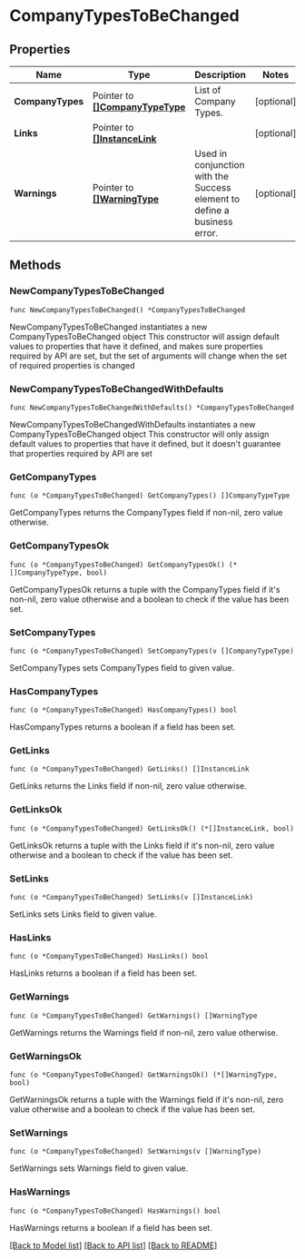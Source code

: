 # CompanyTypesToBeChanged

## Properties

Name | Type | Description | Notes
------------ | ------------- | ------------- | -------------
**CompanyTypes** | Pointer to [**[]CompanyTypeType**](CompanyTypeType.md) | List of Company Types. | [optional] 
**Links** | Pointer to [**[]InstanceLink**](InstanceLink.md) |  | [optional] 
**Warnings** | Pointer to [**[]WarningType**](WarningType.md) | Used in conjunction with the Success element to define a business error. | [optional] 

## Methods

### NewCompanyTypesToBeChanged

`func NewCompanyTypesToBeChanged() *CompanyTypesToBeChanged`

NewCompanyTypesToBeChanged instantiates a new CompanyTypesToBeChanged object
This constructor will assign default values to properties that have it defined,
and makes sure properties required by API are set, but the set of arguments
will change when the set of required properties is changed

### NewCompanyTypesToBeChangedWithDefaults

`func NewCompanyTypesToBeChangedWithDefaults() *CompanyTypesToBeChanged`

NewCompanyTypesToBeChangedWithDefaults instantiates a new CompanyTypesToBeChanged object
This constructor will only assign default values to properties that have it defined,
but it doesn't guarantee that properties required by API are set

### GetCompanyTypes

`func (o *CompanyTypesToBeChanged) GetCompanyTypes() []CompanyTypeType`

GetCompanyTypes returns the CompanyTypes field if non-nil, zero value otherwise.

### GetCompanyTypesOk

`func (o *CompanyTypesToBeChanged) GetCompanyTypesOk() (*[]CompanyTypeType, bool)`

GetCompanyTypesOk returns a tuple with the CompanyTypes field if it's non-nil, zero value otherwise
and a boolean to check if the value has been set.

### SetCompanyTypes

`func (o *CompanyTypesToBeChanged) SetCompanyTypes(v []CompanyTypeType)`

SetCompanyTypes sets CompanyTypes field to given value.

### HasCompanyTypes

`func (o *CompanyTypesToBeChanged) HasCompanyTypes() bool`

HasCompanyTypes returns a boolean if a field has been set.

### GetLinks

`func (o *CompanyTypesToBeChanged) GetLinks() []InstanceLink`

GetLinks returns the Links field if non-nil, zero value otherwise.

### GetLinksOk

`func (o *CompanyTypesToBeChanged) GetLinksOk() (*[]InstanceLink, bool)`

GetLinksOk returns a tuple with the Links field if it's non-nil, zero value otherwise
and a boolean to check if the value has been set.

### SetLinks

`func (o *CompanyTypesToBeChanged) SetLinks(v []InstanceLink)`

SetLinks sets Links field to given value.

### HasLinks

`func (o *CompanyTypesToBeChanged) HasLinks() bool`

HasLinks returns a boolean if a field has been set.

### GetWarnings

`func (o *CompanyTypesToBeChanged) GetWarnings() []WarningType`

GetWarnings returns the Warnings field if non-nil, zero value otherwise.

### GetWarningsOk

`func (o *CompanyTypesToBeChanged) GetWarningsOk() (*[]WarningType, bool)`

GetWarningsOk returns a tuple with the Warnings field if it's non-nil, zero value otherwise
and a boolean to check if the value has been set.

### SetWarnings

`func (o *CompanyTypesToBeChanged) SetWarnings(v []WarningType)`

SetWarnings sets Warnings field to given value.

### HasWarnings

`func (o *CompanyTypesToBeChanged) HasWarnings() bool`

HasWarnings returns a boolean if a field has been set.


[[Back to Model list]](../README.md#documentation-for-models) [[Back to API list]](../README.md#documentation-for-api-endpoints) [[Back to README]](../README.md)


